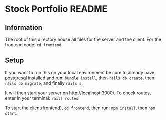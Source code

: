 # Stock Portfolio README

## Information
The root of this directory house all files for the server and the client. For the frontend code: `cd frontend`.

## Setup
If you want to run this on your local environment be sure to already have postgresql installed and run:
`bundle install`, then `rails db:create`, then `rails db:migrate`, and finally `rails s`.

It will then start your server on http://localhost:3000/.
To check routes, enter in your terminal: `rails routes`.

To start the client(frontend), `cd frontend`, then run: `npm install`, then `npm start`.
